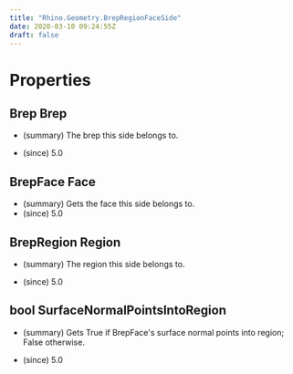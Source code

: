 ```yaml
---
title: "Rhino.Geometry.BrepRegionFaceSide"
date: 2020-03-10 09:24:55Z
draft: false
---
```


# Properties
## Brep Brep
- (summary) 
     The brep this side belongs to.
     
- (since) 5.0
## BrepFace Face
- (summary) Gets the face this side belongs to.
- (since) 5.0
## BrepRegion Region
- (summary) 
     The region this side belongs to.
     
- (since) 5.0
## bool SurfaceNormalPointsIntoRegion
- (summary) 
     Gets True if BrepFace's surface normal points into region; False otherwise.
     
- (since) 5.0
